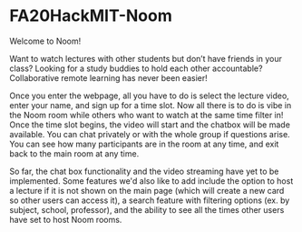 # FA20HackMIT-Noom

Welcome to Noom! 

Want to watch lectures with other students but don’t have friends in your class? Looking for a study buddies to hold each other accountable? Collaborative remote learning has never been easier!

Once you enter the webpage, all you have to do is select the lecture video, enter your name, and sign up for a time slot. Now all there is to do is vibe in the Noom room while others who want to watch at the same time filter in! Once the time slot begins, the video will start and the chatbox will be made available. You can chat privately or with the whole group if questions arise. You can see how many participants are in the room at any time, and exit back to the main room at any time. 

So far, the chat box functionality and the video streaming have yet to be implemented. Some features we'd also like to add include the option to host a lecture if it is not shown on the main page (which will create a new card so other users can access it), a search feature with filtering options (ex. by subject, school, professor), and the ability to see all the times other users have set to host Noom rooms. 
